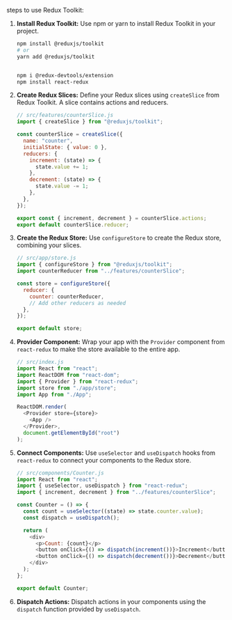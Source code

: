steps to use Redux Toolkit:

1. **Install Redux Toolkit:**
   Use npm or yarn to install Redux Toolkit in your project.

   ```bash
   npm install @reduxjs/toolkit
   # or
   yarn add @reduxjs/toolkit


   npm i @redux-devtools/extension
   npm install react-redux
   ```

2. **Create Redux Slices:**
   Define your Redux slices using `createSlice` from Redux Toolkit. A slice contains actions and reducers.

   ```javascript
   // src/features/counterSlice.js
   import { createSlice } from "@reduxjs/toolkit";

   const counterSlice = createSlice({
     name: "counter",
     initialState: { value: 0 },
     reducers: {
       increment: (state) => {
         state.value += 1;
       },
       decrement: (state) => {
         state.value -= 1;
       },
     },
   });

   export const { increment, decrement } = counterSlice.actions;
   export default counterSlice.reducer;
   ```

3. **Create the Redux Store:**
   Use `configureStore` to create the Redux store, combining your slices.

   ```javascript
   // src/app/store.js
   import { configureStore } from "@reduxjs/toolkit";
   import counterReducer from "../features/counterSlice";

   const store = configureStore({
     reducer: {
       counter: counterReducer,
       // Add other reducers as needed
     },
   });

   export default store;
   ```

4. **Provider Component:**
   Wrap your app with the `Provider` component from `react-redux` to make the store available to the entire app.

   ```javascript
   // src/index.js
   import React from "react";
   import ReactDOM from "react-dom";
   import { Provider } from "react-redux";
   import store from "./app/store";
   import App from "./App";

   ReactDOM.render(
     <Provider store={store}>
       <App />
     </Provider>,
     document.getElementById("root")
   );
   ```

5. **Connect Components:**
   Use `useSelector` and `useDispatch` hooks from `react-redux` to connect your components to the Redux store.

   ```javascript
   // src/components/Counter.js
   import React from "react";
   import { useSelector, useDispatch } from "react-redux";
   import { increment, decrement } from "../features/counterSlice";

   const Counter = () => {
     const count = useSelector((state) => state.counter.value);
     const dispatch = useDispatch();

     return (
       <div>
         <p>Count: {count}</p>
         <button onClick={() => dispatch(increment())}>Increment</button>
         <button onClick={() => dispatch(decrement())}>Decrement</button>
       </div>
     );
   };

   export default Counter;
   ```

6. **Dispatch Actions:**
   Dispatch actions in your components using the `dispatch` function provided by `useDispatch`.
